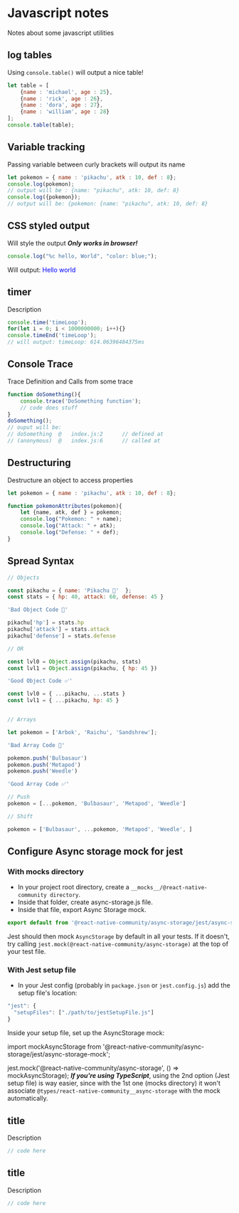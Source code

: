 # Javascript notes
Notes about some javascript utilities

## log tables

Using ```console.table()``` will output a nice table!
```js
let table = [
    {name : 'michael', age : 25},
    {name : 'rick', age : 26},
    {name : 'dora', age : 27},
    {name : 'william', age : 28}
];
console.table(table);
```

## Variable tracking

Passing variable between curly brackets will output its name
```js
let pokemon = { name : 'pikachu', atk : 10, def : 8};
console.log(pokemon);
// output will be : {name: "pikachu", atk: 10, def: 8}
console.log({pokemon});
// output will be: {pokemon: {name: "pikachu", atk: 10, def: 8}
```

## CSS styled output

Will style the output ___Only works in browser!___
```js
console.log("%c hello, World", "color: blue;");
```

Will output:  <span style="color:blue">Hello world</span>

## timer

Description
```js
console.time('timeLoop');
for(let i = 0; i < 1000000000; i++){}
console.timeEnd('timeLoop');
// will output: timeLoop: 614.06396484375ms
```


## Console Trace

Trace Definition and Calls from some trace
```js
function doSomething(){
    console.trace('DoSomething function');
    // code does stuff
}
doSomething();
// ouput will be: 
// doSomething	@	index.js:2      // defined at
// (anonymous)	@	index.js:6      // called at

```

## Destructuring

Destructure an object to access properties
```js
let pokemon = { name : 'pikachu', atk : 10, def : 8};

function pokemonAttributes(pokemon){
    let {name, atk, def } = pokemon;
    console.log("Pokemon: " + name);
    console.log("Attack: " + atk);
    console.log("Defense: " + def);
}
```


## Spread Syntax
```js
// Objects

const pikachu = { name: 'Pikachu 🐹'  };
const stats = { hp: 40, attack: 60, defense: 45 }

'Bad Object Code 💩'

pikachu['hp'] = stats.hp
pikachu['attack'] = stats.attack
pikachu['defense'] = stats.defense

// OR

const lvl0 = Object.assign(pikachu, stats)
const lvl1 = Object.assign(pikachu, { hp: 45 })

'Good Object Code ✅'

const lvl0 = { ...pikachu, ...stats }
const lvl1 = { ...pikachu, hp: 45 }


// Arrays

let pokemon = ['Arbok', 'Raichu', 'Sandshrew'];

'Bad Array Code 💩'

pokemon.push('Bulbasaur')
pokemon.push('Metapod')
pokemon.push('Weedle')

'Good Array Code ✅'

// Push 
pokemon = [...pokemon, 'Bulbasaur', 'Metapod', 'Weedle']

// Shift

pokemon = ['Bulbasaur', ...pokemon, 'Metapod', 'Weedle', ]

```

## Configure Async storage mock for jest

### With mocks directory
* In your project root directory, create a `__mocks__/@react-native-community directory`.
* Inside that folder, create async-storage.js file.
* Inside that file, export Async Storage mock.
``` js
export default from '@react-native-community/async-storage/jest/async-storage-mock'
```
Jest should then mock `AsyncStorage` by default in all your tests. If it doesn't, try calling `jest.mock(@react-native-community/async-storage)` at the top of your test file.
### With Jest setup file
* In your Jest config (probably in `package.json` or `jest.config.js`) add the setup file's location:
``` js
"jest": {
  "setupFiles": ["./path/to/jestSetupFile.js"]
}
```

Inside your setup file, set up the AsyncStorage mock:

import mockAsyncStorage from '@react-native-community/async-storage/jest/async-storage-mock';

jest.mock('@react-native-community/async-storage', () => mockAsyncStorage);
***If you're using TypeScript***, using the 2nd option (Jest setup file) is way easier, since with the 1st one (mocks directory) it won't associate `@types/react-native-community__async-storage` with the mock automatically.


## title

Description
```js
// code here
```

## title

Description
```js
// code here
```
